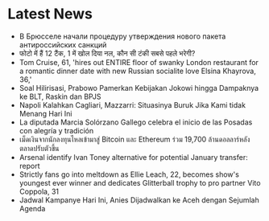 # Latest News
-  В Брюсселе начали процедуру утверждения нового пакета антироссийских санкций
-  फोटो में हैं 12 टैंक, 1 में खोल दिया नल, कौन सी टंकी सबसे पहले भरेगी?
-  Tom Cruise, 61, 'hires out ENTIRE floor of swanky London restaurant for a romantic dinner date with new Russian socialite love Elsina Khayrova, 36,'
-  Soal Hilirisasi, Prabowo Pamerkan Kebijakan Jokowi hingga Dampaknya ke BLT, Raskin dan BPJS
-  Napoli Kalahkan Cagliari, Mazzarri: Situasinya Buruk Jika Kami tidak Menang Hari Ini
-  La diputada Marcia Solórzano Gallego celebra el inicio de las Posadas con alegría y tradición
-  เม็ดเงินจากนักลงทุนไหลเข้ามาสู่ Bitcoin และ Ethereum ร่วม 19,700 ล้านดอลลาร์หลังตลาดปรับตัวขึ้น
-  Arsenal identify Ivan Toney alternative for potential January transfer: report
-  Strictly fans go into meltdown as Ellie Leach, 22, becomes show's youngest ever winner and dedicates Glitterball trophy to pro partner Vito Coppola, 31
-  Jadwal Kampanye Hari Ini, Anies Dijadwalkan ke Aceh dengan Sejumlah Agenda
